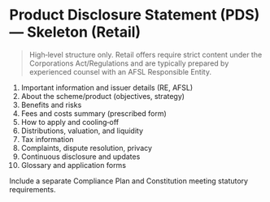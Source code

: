 # Product Disclosure Statement (PDS) — Skeleton (Retail)

> High‑level structure only. Retail offers require strict content under the Corporations Act/Regulations and are typically prepared by experienced counsel with an AFSL Responsible Entity.

1. Important information and issuer details (RE, AFSL)
2. About the scheme/product (objectives, strategy)
3. Benefits and risks
4. Fees and costs summary (prescribed form)
5. How to apply and cooling‑off
6. Distributions, valuation, and liquidity
7. Tax information
8. Complaints, dispute resolution, privacy
9. Continuous disclosure and updates
10. Glossary and application forms

Include a separate Compliance Plan and Constitution meeting statutory requirements.

